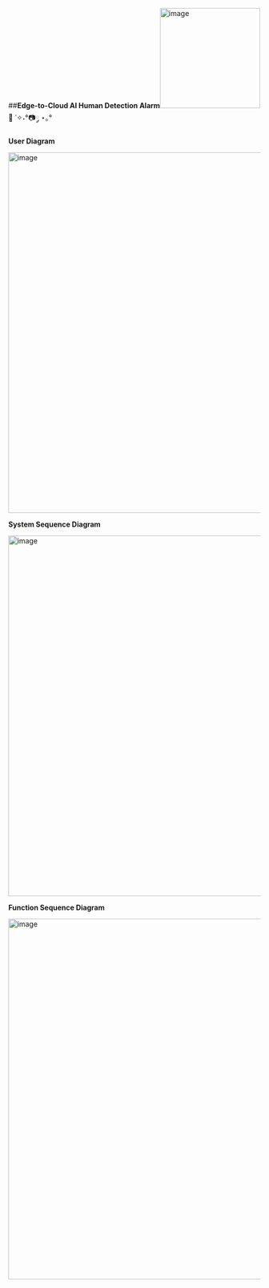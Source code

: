 ##**Edge-to-Cloud AI Human Detection Alarm**<img width="200" height="200" alt="image" src="https://github.com/user-attachments/assets/56c765fd-86cf-4448-87e5-05f0f46606a0" /> 🤖 ˙✧˖°📷༘ ⋆｡°




**User Diagram**

<img width="1280" height="720" alt="image" src="https://github.com/user-attachments/assets/5e007b4b-7e44-412c-8b14-8ae8bd8a3208" />


**System Sequence Diagram**

<img width="1280" height="720" alt="image" src="https://github.com/user-attachments/assets/ddb00f59-e00b-43c9-9351-9f825c3f7992" />

**Function Sequence Diagram**

<img width="1280" height="720" alt="image" src="https://github.com/user-attachments/assets/41e6ead9-1b4e-4eec-b818-18313bdf44c3" />

